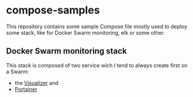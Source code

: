 # compose-samples
This repository contains some sample Compose file mostly used to deploy some stack, like for Docker Swarm monitoring, elk or some other.

## Docker Swarm monitoring stack

This stack is composed of two service wich I tend to always create first on a Swarm:
* the [Visualizer](https://github.com/ManoMarks/docker-swarm-visualizer) and 
* [Portainer](http://portainer.io)


